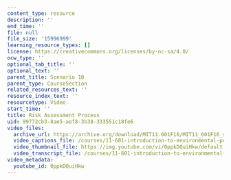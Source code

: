 ```yaml
---
content_type: resource
description: ''
end_time: ''
file: null
file_size: '15996999'
learning_resource_types: []
license: https://creativecommons.org/licenses/by-nc-sa/4.0/
ocw_type: ''
optional_tab_title: ''
optional_text: ''
parent_title: Scenario 10
parent_type: CourseSection
related_resources_text: ''
resource_index_text: ''
resourcetype: Video
start_time: ''
title: Risk Assessment Process
uid: 99772cb3-8ae5-aef8-3b38-333551c18fe6
video_files:
  archive_url: https://archive.org/download/MIT11.601F16/MIT11_601F16_s10_300k.mp4
  video_captions_file: /courses/11-601-introduction-to-environmental-policy-and-planning-fall-2016/ed091aad2a7b5a5884b95325d44ffd11_0ppkDQuiHkw.vtt
  video_thumbnail_file: https://img.youtube.com/vi/0ppkDQuiHkw/default.jpg
  video_transcript_file: /courses/11-601-introduction-to-environmental-policy-and-planning-fall-2016/a5da5395b3d5b1a5b5e82bc320a9d8ea_0ppkDQuiHkw.pdf
video_metadata:
  youtube_id: 0ppkDQuiHkw
---
```

